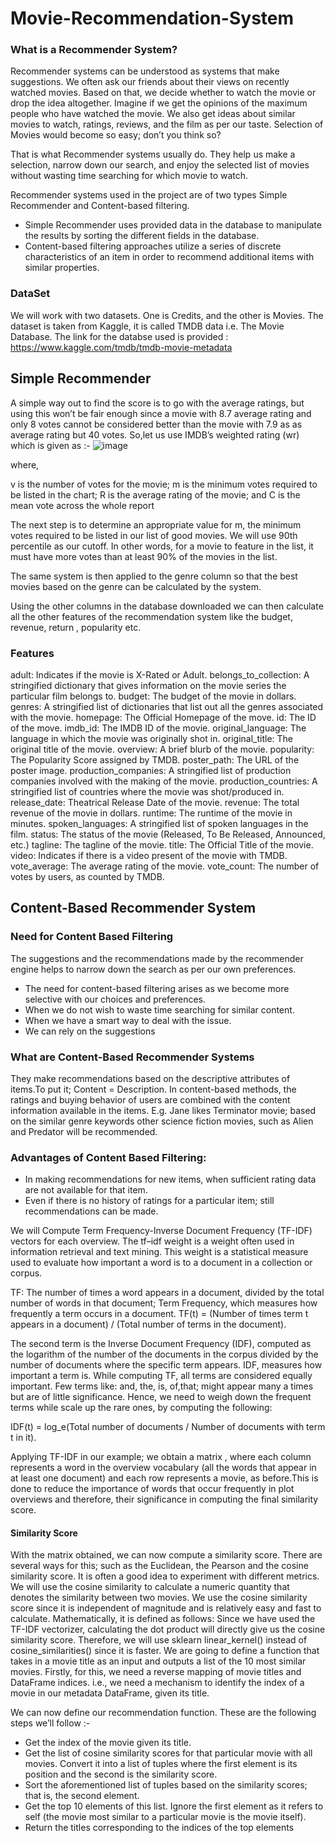 # Movie-Recommendation-System

### What is a Recommender System?
Recommender systems can be understood as systems that make suggestions. We often ask our friends about their views on recently watched movies. Based on that, we decide whether to watch the movie or drop the idea altogether. Imagine if we get the opinions of the maximum people who have watched the movie. We also get ideas about similar movies to watch, ratings, reviews, and the film as per our taste.
Selection of Movies would become so easy; don’t you think so?

That is what Recommender systems usually do. They help us make a selection, narrow down our search, and enjoy the selected list of movies without wasting time searching for which movie to watch.

Recommender systems used in the project are of two types Simple Recommender and Content-based filtering.

- Simple Recommender uses provided data in the database to manipulate the results by sorting the different fields in the database.
- Content-based filtering approaches utilize a series of discrete characteristics of an item in order to recommend additional items with similar properties.

### DataSet
We will work with two datasets. One is Credits, and the other is Movies.
The dataset is taken from Kaggle, it is called TMDB data i.e. The Movie Database. The link for the databse used is provided : https://www.kaggle.com/tmdb/tmdb-movie-metadata

## Simple Recommender

A simple way out to find the score is to go with the average ratings, but using this won’t be fair enough since a movie with 8.7 average rating and only 8 votes cannot be considered better than the movie with 7.9 as as average rating but 40 votes. So,let us use IMDB’s weighted rating (wr) which is given as :-
![image](https://user-images.githubusercontent.com/78725677/120984209-110db700-c798-11eb-983f-21f8bd6d3d74.png)

where,

v is the number of votes for the movie;
m is the minimum votes required to be listed in the chart;
R is the average rating of the movie; and
C is the mean vote across the whole report

The next step is to determine an appropriate value for m, the minimum votes required to be listed in our list of good movies. We will use 90th percentile as our cutoff. In other words, for a movie to feature in the list, it must have more votes than at least 90% of the movies in the list.

The same system is then applied to the genre column so that the best movies based on the genre can be calculated by the system.

Using the other columns in the database downloaded we can then calculate all the other features of the recommendation system like the budget, revenue, return , popularity etc.

### Features
adult: Indicates if the movie is X-Rated or Adult.
belongs_to_collection: A stringified dictionary that gives information on the movie series the particular film belongs to.
budget: The budget of the movie in dollars.
genres: A stringified list of dictionaries that list out all the genres associated with the movie.
homepage: The Official Homepage of the move.
id: The ID of the move.
imdb_id: The IMDB ID of the movie.
original_language: The language in which the movie was originally shot in.
original_title: The original title of the movie.
overview: A brief blurb of the movie.
popularity: The Popularity Score assigned by TMDB.
poster_path: The URL of the poster image.
production_companies: A stringified list of production companies involved with the making of the movie.
production_countries: A stringified list of countries where the movie was shot/produced in.
release_date: Theatrical Release Date of the movie.
revenue: The total revenue of the movie in dollars.
runtime: The runtime of the movie in minutes.
spoken_languages: A stringified list of spoken languages in the film.
status: The status of the movie (Released, To Be Released, Announced, etc.)
tagline: The tagline of the movie.
title: The Official Title of the movie.
video: Indicates if there is a video present of the movie with TMDB.
vote_average: The average rating of the movie.
vote_count: The number of votes by users, as counted by TMDB.


## Content-Based Recommender System

### Need for Content Based Filtering
The suggestions and the recommendations made by the recommender engine helps to narrow down the search as per our own preferences.
- The need for content-based filtering arises as we become more selective with our choices and preferences. 
- When we do not wish to waste time searching for similar content.
- When we have a smart way to deal with the issue.
- We can rely on the suggestions 

### What are Content-Based Recommender Systems
They make recommendations based on the descriptive attributes of items.To put it; Content = Description.
In content-based methods, the ratings and buying behavior of users are combined with the content information available in the items. E.g. Jane likes Terminator movie; based on the similar genre keywords other science fiction movies, such as Alien and Predator will be recommended.

### Advantages of Content Based Filtering:
- In making recommendations for new items, when sufficient rating data are not available for that item.
- Even if there is no history of ratings for a particular item; still recommendations can be made.


We will Compute Term Frequency-Inverse Document Frequency (TF-IDF) vectors for each overview. The tf–idf weight is a weight often used in information retrieval and text mining. This weight is a statistical measure used to evaluate how important a word is to a document in a collection or corpus.

TF: The number of times a word appears in a document, divided by the total number of words in that document; Term Frequency, which measures how frequently a term occurs in a document.
TF(t) = (Number of times term t appears in a document) / (Total number of terms in the document).

The second term is the Inverse Document Frequency (IDF), computed as the logarithm of the number of the documents in the corpus divided by the number of documents where the specific term appears. IDF, measures how important a term is.
While computing TF, all terms are considered equally important. Few terms like: and, the, is, of,that; might appear many a times but are of little significance. Hence, we need to weigh down the frequent terms while scale up the rare ones, by computing the following:

IDF(t) = log_e(Total number of documents / Number of documents with term t in it).

Applying TF-IDF in our example; we obtain a matrix , where each column represents a word in the overview vocabulary (all the words that appear in at least one document) and each row represents a movie, as before.This is done to reduce the importance of words that occur frequently in plot overviews and therefore, their significance in computing the final similarity score.

#### Similarity Score
With the matrix obtained, we can now compute a similarity score. There are several ways for this; such as the Euclidean, the Pearson and the cosine similarity score. It is often a good idea to experiment with different metrics.
We will use the cosine similarity to calculate a numeric quantity that denotes the similarity between two movies. We use the cosine similarity score since it is independent of magnitude and is relatively easy and fast to calculate. Mathematically, it is defined as follows:
Since we have used the TF-IDF vectorizer, calculating the dot product will directly give us the cosine similarity score. Therefore, we will use sklearn linear_kernel() instead of cosine_similarities() since it is faster.
We are going to define a function that takes in a movie title as an input and outputs a list of the 10 most similar movies. Firstly, for this, we need a reverse mapping of movie titles and DataFrame indices. i.e., we need a mechanism to identify the index of a movie in our metadata DataFrame, given its title.

We can now define our recommendation function. These are the following steps we’ll follow :-

- Get the index of the movie given its title.
- Get the list of cosine similarity scores for that particular movie with all movies. Convert it into a list of tuples where the first element is its position and the second is the similarity score.
- Sort the aforementioned list of tuples based on the similarity scores; that is, the second element.
- Get the top 10 elements of this list. Ignore the first element as it refers to self (the movie most similar to a particular movie is the movie itself).
- Return the titles corresponding to the indices of the top elements

